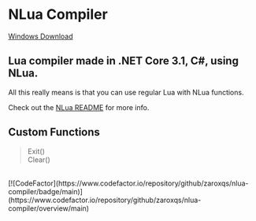 # NLua Compiler

[Windows Download](https://github.com/Zaroxqs/NLua-Compiler/files/8949977/NLua.Compiler.zip) <br>

## Lua compiler made in .NET Core 3.1, C#, using NLua.

All this really means is that you can use regular Lua with NLua functions. <br>

Check out the [NLua README](https://github.com/NLua/NLua/blob/main/README.md) for more info. <br>

## Custom Functions

> Exit() <br>
> Clear()
<br>
[![CodeFactor](https://www.codefactor.io/repository/github/zaroxqs/nlua-compiler/badge/main)](https://www.codefactor.io/repository/github/zaroxqs/nlua-compiler/overview/main)
